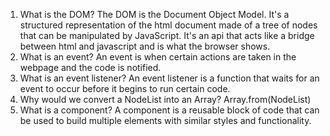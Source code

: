 
1. What is the DOM?
The DOM is the Document Object Model. It's a structured representation of the html document made of a tree of nodes that can be manipulated by JavaScript. It's an api that acts like a bridge between html and javascript and is what the browser shows.
2. What is an event?
An event is when certain actions are taken in the webpage and the code is notified.
3. What is an event listener?
An event listener is a function that waits for an event to occur before it begins to run certain code.
4. Why would we convert a NodeList into an Array?
Array.from(NodeList)
5. What is a component?
A component is a reusable block of code that can be used to build multiple elements with similar styles and functionality.
